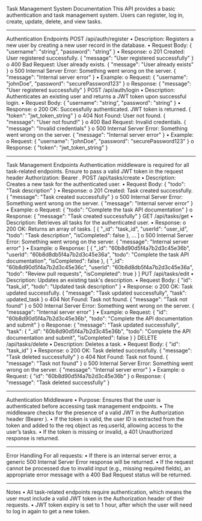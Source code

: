 Task Management System Documentation
This API provides a basic authentication and task management system. Users can register, log in, create, update, delete, and view tasks.
________________________________________
Authentication Endpoints
POST /api/auth/register
•	Description: Registers a new user by creating a new user record in the database.
•	Request Body:
{
  "username": "string",
  "password": "string"
}
•	Response:
o	201 Created: User registered successfully.
{ "message": "User registered successfully" }
o	400 Bad Request: User already exists.
{ "message": "User already exists" }
o	500 Internal Server Error: Something went wrong on the server.
{ "message": "Internal server error" }
•	Example:
o	Request:
{
  "username": "johnDoe",
  "password": "securePassword123"
}
o	Response:
{ "message": "User registered successfully" }
POST /api/auth/login
•	Description: Authenticates an existing user and returns a JWT token upon successful login.
•	Request Body:
{
  "username": "string",
  "password": "string"
}
•	Response:
o	200 OK: Successfully authenticated. JWT token is returned.
{ "token": "jwt_token_string" }
o	404 Not Found: User not found.
{ "message": "User not found!" }
o	400 Bad Request: Invalid credentials.
{ "message": "Invalid credentials" }
o	500 Internal Server Error: Something went wrong on the server.
{ "message": "Internal server error" }
•	Example:
o	Request:
{
  "username": "johnDoe",
  "password": "securePassword123"
}
o	Response:
{ "token": "jwt_token_string" }
________________________________________
Task Management Endpoints
Authentication middleware is required for all task-related endpoints. Ensure to pass a valid JWT token in the request header Authorization: Bearer <token>.
POST /api/tasks/create
•	Description: Creates a new task for the authenticated user.
•	Request Body:
{
  "todo": "Task description"
}
•	Response:
o	201 Created: Task created successfully.
{ "message": "Task created successfully" }
o	500 Internal Server Error: Something went wrong on the server.
{ "message": "Internal server error" }
•	Example:
o	Request:
{
  "todo": "Complete the task API documentation"
}
o	Response:
{ "message": "Task created successfully" }
GET /api/tasks/get
•	Description: Retrieves all tasks for the authenticated user.
•	Response:
o	200 OK: Returns an array of tasks.
 [
  {
    "_id": "task_id",
    "userId": "user_id",
    "todo": "Task description",
    "isCompleted": false
  },
  ...
]
o	500 Internal Server Error: Something went wrong on the server.
{ "message": "Internal server error" }
•	Example:
o	Response:
 [
  {
    "_id": "60b8d90d5f4a7b2d3c45e36b",
    "userId": "60b8d8db5f4a7b2d3c45e36a",
    "todo": "Complete the task API documentation",
    "isCompleted": false
  },
  {
    "_id": "60b8d90d5f4a7b2d3c45e36c",
    "userId": "60b8d8db5f4a7b2d3c45e36a",
    "todo": "Review pull requests",
    "isCompleted": true
  }
]
PUT /api/tasks/edit
•	Description: Updates an existing task's description.
•	Request Body:
{
  "id": "task_id",
  "todo": "Updated task description"
}
•	Response:
o	200 OK: Task updated successfully.
{ "message": "Task updated successfully", "task": updated_task }
o	404 Not Found: Task not found.
{ "message": "Task not found" }
o	500 Internal Server Error: Something went wrong on the server.
{ "message": "Internal server error" }
•	Example:
o	Request:
{
  "id": "60b8d90d5f4a7b2d3c45e36b",
  "todo": "Complete the API documentation and submit"
}
o	Response:
{ "message": "Task updated successfully", "task": { "_id": "60b8d90d5f4a7b2d3c45e36b", "todo": "Complete the API documentation and submit", "isCompleted": false } }
DELETE /api/tasks/delete
•	Description: Deletes a task.
•	Request Body:
{
  "id": "task_id"
}
•	Response:
o	200 OK: Task deleted successfully.
{ "message": "Task deleted successfully" }
o	404 Not Found: Task not found.
{ "message": "Task not found" }
o	500 Internal Server Error: Something went wrong on the server.
{ "message": "Internal server error" }
•	Example:
o	Request:
{
  "id": "60b8d90d5f4a7b2d3c45e36b"
}
o	Response:
{ "message": "Task deleted successfully" }
________________________________________
Authentication Middleware
•	Purpose: Ensures that the user is authenticated before accessing task management endpoints.
•	The middleware checks for the presence of a valid JWT in the Authorization header (Bearer <token>).
•	If the token is valid, the user ID is extracted from the token and added to the req object as req.userId, allowing access to the user’s tasks.
•	If the token is missing or invalid, a 401 Unauthorized response is returned.
________________________________________
Error Handling
For all requests:
•	If there is an internal server error, a generic 500 Internal Server Error response will be returned.
•	If the request cannot be processed due to invalid input (e.g., missing required fields), an appropriate error message with a 400 Bad Request status will be returned.
________________________________________
Notes
•	All task-related endpoints require authentication, which means the user must include a valid JWT token in the Authorization header of their requests.
•	JWT token expiry is set to 1 hour, after which the user will need to log in again to get a new token.
